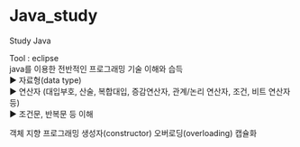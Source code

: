# Java_study
Study Java

Tool : eclipse
<br>
java를 이용한 전반적인 프로그래밍 기술 이해와 습득
<br>
 ▶︎ 자료형(data type)
<br>
 ▶︎ 연산자 (대입부호, 산술, 복합대입, 증감연산자, 관계/논리 연산자, 조건, 비트 연산자 등)
<br>
 ▶︎ 조건문, 반복문 등 이해
<br>

객체 지향 프로그래밍
생성자(constructor)
오버로딩(overloading)
캡슐화
